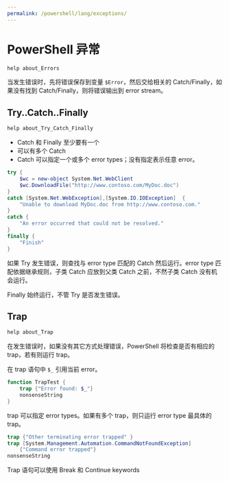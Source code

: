 ```yaml
---
permalink: /powershell/lang/exceptions/
---
```


# PowerShell 异常

```powershell
help about_Errors
```

当发生错误时，先将错误保存到变量 `$Error`，然后交给相关的 Catch/Finally，如果没有找到 Catch/Finally，则将错误输出到 error stream。

## Try..Catch..Finally

```powershell
help about_Try_Catch_Finally
```

- Catch 和 Finally 至少要有一个
- 可以有多个 Catch
- Catch 可以指定一个或多个 error types；没有指定表示任意 error。


```powershell
try {
    $wc = new-object System.Net.WebClient
    $wc.DownloadFile("http://www.contoso.com/MyDoc.doc")
}
catch [System.Net.WebException],[System.IO.IOException]  {
    "Unable to download MyDoc.doc from http://www.contoso.com."
}
catch {
    "An error occurred that could not be resolved."
}
finally {
    "Finish"
}
```

如果 Try 发生错误，则查找与 error type 匹配的 Catch 然后运行。error type 匹配依据继承规则，子类  Catch 应放到父类 Catch 之前，不然子类 Catch 没有机会运行。

Finally 始终运行，不管 Try 是否发生错误。

## Trap

```powershell
help about_Trap
```

在发生错误时，如果没有其它方式处理错误，PowerShell 将检查是否有相应的 trap，若有则运行 trap。

在 trap 语句中 `$_` 引用当前 error。

```powershell
function TrapTest {
    trap {"Error found: $_"}
    nonsenseString
}
```

trap 可以指定 error types。如果有多个 trap，则只运行 error type 最具体的 trap。

```powershell
trap {"Other terminating error trapped" }
trap [System.Management.Automation.CommandNotFoundException]
    {"Command error trapped"}
nonsenseString
```

Trap 语句可以使用 Break 和 Continue keywords

